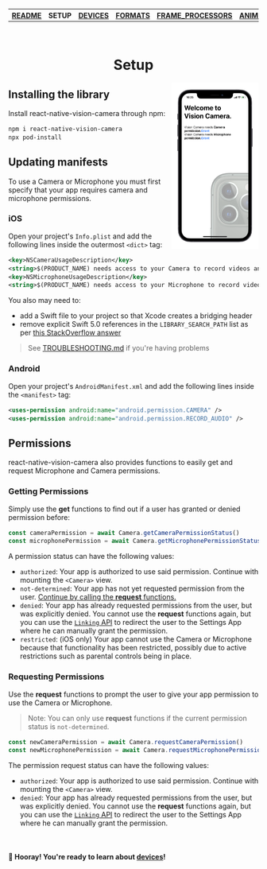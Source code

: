 <table>
<tr>
<th><a href="../README.md">README</a></th>
<th>SETUP</th>
<th><a href="./DEVICES.md">DEVICES</a></th>
<th><a href="./FORMATS.md">FORMATS</a></th>
<th><a href="./FRAME_PROCESSORS.md">FRAME_PROCESSORS</a></th>
<th><a href="./ANIMATED.md">ANIMATED</a></th>
<th><a href="./ERRORS.md">ERRORS</a></th>
</tr>
</table>

<br/>

<h1 align="center">Setup</h1>

<div>
  <img align="right" width="35%" src="../img/example_intro.png">
</div>

## Installing the library

Install react-native-vision-camera through npm:

```sh
npm i react-native-vision-camera
npx pod-install
```

## Updating manifests

To use a Camera or Microphone you must first specify that your app requires camera and microphone permissions.

### iOS

Open your project's `Info.plist` and add the following lines inside the outermost `<dict>` tag:

```xml
<key>NSCameraUsageDescription</key>
<string>$(PRODUCT_NAME) needs access to your Camera to record videos and capture photos.</string>
<key>NSMicrophoneUsageDescription</key>
<string>$(PRODUCT_NAME) needs access to your Microphone to record videos with audio.</string>
```

You also may need to:
- add a Swift file to your project so that Xcode creates a bridging header
- remove explicit Swift 5.0 references in the `LIBRARY_SEARCH_PATH` list as per [this StackOverflow answer](https://stackoverflow.com/a/66281846/1123156)

> See [TROUBLESHOOTING.md](./TROUBLESHOOTING.md) if you're having problems

### Android

Open your project's `AndroidManifest.xml` and add the following lines inside the `<manifest>` tag:

```xml
<uses-permission android:name="android.permission.CAMERA" />
<uses-permission android:name="android.permission.RECORD_AUDIO" />
```

## Permissions

react-native-vision-camera also provides functions to easily get and request Microphone and Camera permissions.

### Getting Permissions

Simply use the **get** functions to find out if a user has granted or denied permission before:

```ts
const cameraPermission = await Camera.getCameraPermissionStatus()
const microphonePermission = await Camera.getMicrophonePermissionStatus()
```

A permission status can have the following values:

* `authorized`: Your app is authorized to use said permission. Continue with mounting the `<Camera>` view.
* `not-determined`: Your app has not yet requested permission from the user. [Continue by calling the **request** functions.](#requesting-permissions)
* `denied`: Your app has already requested permissions from the user, but was explicitly denied. You cannot use the **request** functions again, but you can use the [`Linking` API](https://reactnative.dev/docs/linking#opensettings) to redirect the user to the Settings App where he can manually grant the permission.
* `restricted`: (iOS only) Your app cannot use the Camera or Microphone because that functionality has been restricted, possibly due to active restrictions such as parental controls being in place.

### Requesting Permissions

Use the **request** functions to prompt the user to give your app permission to use the Camera or Microphone.

> Note: You can only use **request** functions if the current permission status is `not-determined`.

```ts
const newCameraPermission = await Camera.requestCameraPermission()
const newMicrophonePermission = await Camera.requestMicrophonePermission()
```

The permission request status can have the following values:

* `authorized`: Your app is authorized to use said permission. Continue with mounting the `<Camera>` view.
* `denied`: Your app has already requested permissions from the user, but was explicitly denied. You cannot use the **request** functions again, but you can use the [`Linking` API](https://reactnative.dev/docs/linking#opensettings) to redirect the user to the Settings App where he can manually grant the permission.

<br />

#### 🎉 Hooray! You're ready to learn about [devices](./DEVICES.md)!
